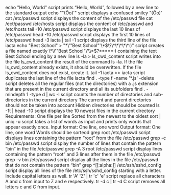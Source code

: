 echo "Hello, World" script prints “Hello, World”, followed by a new line to the standard output
echo "\"(Ôo)'" script displays a confused smiley "(Ôo)'
cat /etc/passwd script displays the content of the /etc/passwd file
cat /ect/passwd /etc/hosts script displays the content of /etc/passwd and /etc/hosts
tail -10 /etc/passwd script displays the last 10 lines of /etc/passwd
head -10 /etc/passwd script displays the first 10 lines of /etc/passwd
head -3 iacta | tail -1 script displays the third line of the file iacta
echo "Best School" > "\*\\\'\"Best School\"\'\\\*$\?\*\*\*\*\*:)" script creates a file named exactly \*\\'"Best School"\'\\*$\?\*\*\*\*\*:) containing the text Best School ending by a new line
ls -la > ls_cwd_content script writes into the file ls_cwd_content the result of the command ls -la. If the file ls_cwd_content already exists, it should be overwritten. If the file ls_cwd_content does not exist, create it.
tail -1 iacta >> iacta script duplicates the last line of the file iacta
find . -type f -name '*.js' -delete script deletes all the regular files (not the directories) with a .js extension that are present in the current directory and all its subfolders
find . -mindepth 1 -type d | wc -l script counts the number of directories and sub-directories in the current directory
The current and parent directories should not be taken into account
Hidden directories should be counted
ls -1t | head -10 script displays the 10 newest files in the current directory
Requirements:
One file per line
Sorted from the newest to the oldest
sort | uniq -u script takes a list of words as input and prints only words that appear exactly once.
Input format: One line, one word
Output format: One line, one word
Words should be sorteod
grep root /etc/passwd script displays lines containing the pattern “root” from the file /etc/passwd
grep -c bin /etc/passwd script display the number of lines that contain the pattern “bin” in the file /etc/passwd
grep -A 3 root /etc/passwd script display lines containing the pattern “root” and 3 lines after them in the file /etc/passwd
grep -v bin /etc/passwd script display all the lines in the file /etc/passwd that do not contain the pattern “bin”
grep ^[[:alpha:]] /etc/ssh/sshd_config script display all lines of the file /etc/ssh/sshd_config starting with a letter.
Include capital letters as well.
tr 'A' 'Z' | tr 'c' 'e' script replace all characters A and c from input to Z and e respectively.
tr -d c | tr -d C script removes all letters c and C from input.
